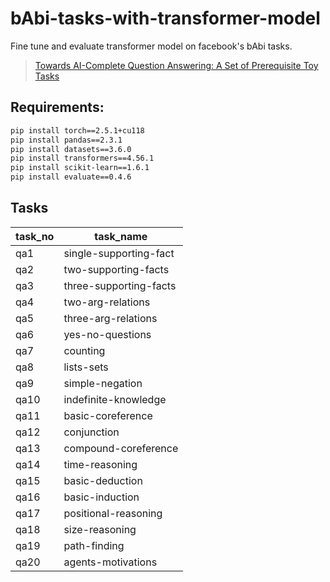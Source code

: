 # bAbi-tasks-with-transformer-model

Fine tune and evaluate transformer model on facebook's bAbi tasks.
> [Towards AI-Complete Question Answering: A Set of Prerequisite Toy Tasks](https://arxiv.org/abs/1502.05698)


## Requirements:

```bash
pip install torch==2.5.1+cu118
pip install pandas==2.3.1
pip install datasets==3.6.0
pip install transformers==4.56.1
pip install scikit-learn==1.6.1
pip install evaluate==0.4.6
```


## Tasks
|task_no|task_name|
|----|------------|
|qa1 |single-supporting-fact|
|qa2 |two-supporting-facts|
|qa3 |three-supporting-facts|
|qa4 |two-arg-relations|
|qa5 |three-arg-relations|
|qa6 |yes-no-questions|
|qa7 |counting|
|qa8 |lists-sets|
|qa9 |simple-negation|
|qa10| indefinite-knowledge|
|qa11| basic-coreference|
|qa12| conjunction|
|qa13| compound-coreference|
|qa14| time-reasoning|
|qa15| basic-deduction|
|qa16| basic-induction|
|qa17| positional-reasoning|
|qa18| size-reasoning|
|qa19| path-finding|
|qa20| agents-motivations|

